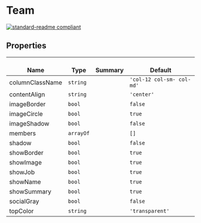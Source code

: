 # Team
  [![standard-readme compliant](https://img.shields.io/badge/standard--readme-OK-green.svg?style=flat-square)](https://github.com/RichardLitt/standard-readme)
  

  ## Properties
  | </br>Name | </br>Type | </br>Summary | </br>Default | 
| ---- | ---- | ---- | ---- |
| columnClassName | `string` |  | `'col-12 col-sm- col-md'` |
| contentAlign | `string` |  | `'center'` |
| imageBorder | `bool` |  | `false` |
| imageCircle | `bool` |  | `true` |
| imageShadow | `bool` |  | `false` |
| members | `arrayOf` |  | `[]` |
| shadow | `bool` |  | `false` |
| showBorder | `bool` |  | `true` |
| showImage | `bool` |  | `true` |
| showJob | `bool` |  | `true` |
| showName | `bool` |  | `true` |
| showSummary | `bool` |  | `true` |
| socialGray | `bool` |  | `false` |
| topColor | `string` |  | `'transparent'` |